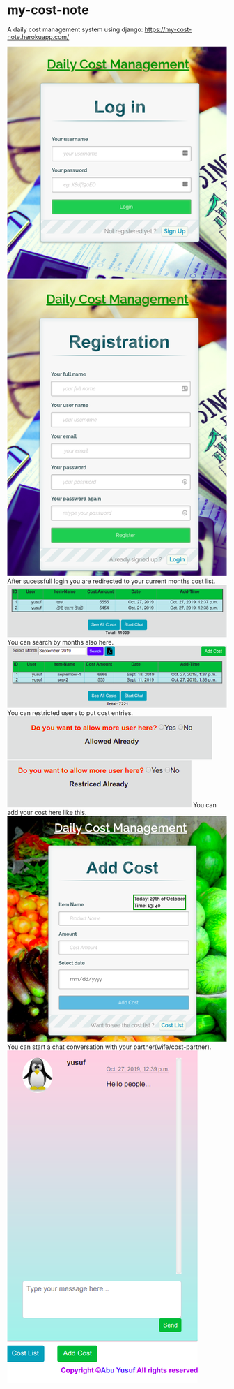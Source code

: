 # my-cost-note
A daily cost management system using django: https://my-cost-note.herokuapp.com/


![Screenshot](cost/cost-1.png)
![Screenshot](cost/cost-2.png)
After sucessfull login you are redirected to your current months cost list.
![Screenshot](cost/cost-3.png)
You can search by months also here.
![Screenshot](cost/cost-4.png)
You can restricted users to put cost entries.
![Screenshot](cost/cost-5.png)
![Screenshot](cost/cost-6.png)
You can add your cost here like this.
![Screenshot](cost/cost-7.png)
You can start a chat conversation with your partner(wife/cost-partner).
![Screenshot](cost/cost-8.png)
